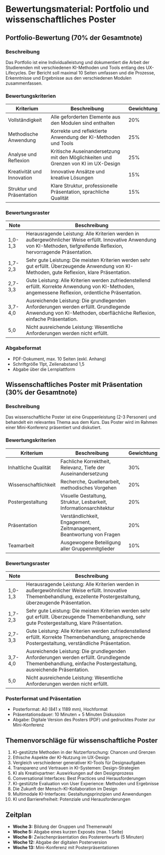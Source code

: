 # Bewertungsmaterial: Portfolio und wissenschaftliches Poster

## Portfolio-Bewertung (70% der Gesamtnote)

### Beschreibung
Das Portfolio ist eine Individualleistung und dokumentiert die Arbeit der Studierenden mit verschiedenen KI-Methoden und Tools entlang des UX-Lifecycles. Der Bericht soll maximal 10 Seiten umfassen und die Prozesse, Erkenntnisse und Ergebnisse aus den verschiedenen Modulen zusammenfassen.

### Bewertungskriterien

| Kriterium | Beschreibung | Gewichtung |
|-----------|--------------|------------|
| Vollständigkeit | Alle geforderten Elemente aus den Modulen sind enthalten | 20% |
| Methodische Anwendung | Korrekte und reflektierte Anwendung der KI-Methoden und Tools | 25% |
| Analyse und Reflexion | Kritische Auseinandersetzung mit den Möglichkeiten und Grenzen von KI im UX-Design | 25% |
| Kreativität und Innovation | Innovative Ansätze und kreative Lösungen | 15% |
| Struktur und Präsentation | Klare Struktur, professionelle Präsentation, sprachliche Qualität | 15% |

### Bewertungsraster

| Note | Beschreibung |
|------|--------------|
| 1,0-1,3 | Herausragende Leistung: Alle Kriterien werden in außergewöhnlicher Weise erfüllt. Innovative Anwendung von KI-Methoden, tiefgreifende Reflexion, hervorragende Präsentation. |
| 1,7-2,3 | Sehr gute Leistung: Die meisten Kriterien werden sehr gut erfüllt. Überzeugende Anwendung von KI-Methoden, gute Reflexion, klare Präsentation. |
| 2,7-3,3 | Gute Leistung: Alle Kriterien werden zufriedenstellend erfüllt. Korrekte Anwendung von KI-Methoden, angemessene Reflexion, ordentliche Präsentation. |
| 3,7-4,0 | Ausreichende Leistung: Die grundlegenden Anforderungen werden erfüllt. Grundlegende Anwendung von KI-Methoden, oberflächliche Reflexion, einfache Präsentation. |
| 5,0 | Nicht ausreichende Leistung: Wesentliche Anforderungen werden nicht erfüllt. |

### Abgabeformat
- PDF-Dokument, max. 10 Seiten (exkl. Anhang)
- Schriftgröße 11pt, Zeilenabstand 1,5
- Abgabe über die Lernplattform

## Wissenschaftliches Poster mit Präsentation (30% der Gesamtnote)

### Beschreibung
Das wissenschaftliche Poster ist eine Gruppenleistung (2-3 Personen) und behandelt ein relevantes Thema aus dem Kurs. Das Poster wird im Rahmen einer Mini-Konferenz präsentiert und diskutiert.

### Bewertungskriterien

| Kriterium | Beschreibung | Gewichtung |
|-----------|--------------|------------|
| Inhaltliche Qualität | Fachliche Korrektheit, Relevanz, Tiefe der Auseinandersetzung | 30% |
| Wissenschaftlichkeit | Recherche, Quellenarbeit, methodisches Vorgehen | 20% |
| Postergestaltung | Visuelle Gestaltung, Struktur, Lesbarkeit, Informationsarchitektur | 20% |
| Präsentation | Verständlichkeit, Engagement, Zeitmanagement, Beantwortung von Fragen | 20% |
| Teamarbeit | Ausgewogene Beteiligung aller Gruppenmitglieder | 10% |

### Bewertungsraster

| Note | Beschreibung |
|------|--------------|
| 1,0-1,3 | Herausragende Leistung: Alle Kriterien werden in außergewöhnlicher Weise erfüllt. Innovative Themenbehandlung, exzellente Postergestaltung, überzeugende Präsentation. |
| 1,7-2,3 | Sehr gute Leistung: Die meisten Kriterien werden sehr gut erfüllt. Überzeugende Themenbehandlung, sehr gute Postergestaltung, klare Präsentation. |
| 2,7-3,3 | Gute Leistung: Alle Kriterien werden zufriedenstellend erfüllt. Korrekte Themenbehandlung, ansprechende Postergestaltung, verständliche Präsentation. |
| 3,7-4,0 | Ausreichende Leistung: Die grundlegenden Anforderungen werden erfüllt. Grundlegende Themenbehandlung, einfache Postergestaltung, ausreichende Präsentation. |
| 5,0 | Nicht ausreichende Leistung: Wesentliche Anforderungen werden nicht erfüllt. |

### Posterformat und Präsentation
- Posterformat: A0 (841 x 1189 mm), Hochformat
- Präsentationsdauer: 10 Minuten + 5 Minuten Diskussion
- Abgabe: Digitale Version des Posters (PDF) und gedrucktes Poster zur Mini-Konferenz

## Themenvorschläge für wissenschaftliche Poster

1. KI-gestützte Methoden in der Nutzerforschung: Chancen und Grenzen
2. Ethische Aspekte der KI-Nutzung im UX-Design
3. Vergleich verschiedener generativer KI-Tools für Designaufgaben
4. Transparenz und Vertrauen in KI-Systemen: Design-Strategien
5. KI als Kreativpartner: Auswirkungen auf den Designprozess
6. Conversational Interfaces: Best Practices und Herausforderungen
7. KI-gestützte Evaluation von User Experience: Methoden und Ergebnisse
8. Die Zukunft der Mensch-KI-Kollaboration im Design
9. Multimodale KI-Interfaces: Gestaltungsprinzipien und Anwendungen
10. KI und Barrierefreiheit: Potenziale und Herausforderungen

## Zeitplan

- **Woche 3:** Bildung der Gruppen und Themenwahl
- **Woche 5:** Abgabe eines kurzen Exposés (max. 1 Seite)
- **Woche 8:** Zwischenpräsentation des Posterentwurfs (5 Minuten)
- **Woche 12:** Abgabe der digitalen Posterversion
- **Woche 13:** Mini-Konferenz mit Posterpräsentationen
